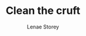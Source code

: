 ---
title: Clean the cruft
description: Every government solution — whether a policy, procedure, service, or system — follows a lifecycle. Gradually, these solutions become outdated, no longer solve the right problem, or bogged down by aging processes or technology. Deprecation is a systematic way to phase out these unused or outdated solutions so government works better.
author: Lenae Storey
img-feat: 
icon: fa-solid fa-soap
#intro: true
chapters: true
section: Implementation
section-order: 12
#about: true
#feedback: true
#feedback-link: 
launched: true
---